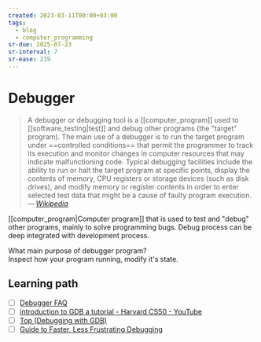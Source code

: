 ```yaml
---
created: 2023-03-11T00:00+03:00
tags:
  - blog
  - computer_programming
sr-due: 2025-07-23
sr-interval: 7
sr-ease: 219
---
```


# Debugger

> A debugger or debugging tool is a [[computer_program]] used to [[software_testing|test]] and debug other programs (the "target" program). The main use of a debugger is to run the target program under ==controlled conditions== that permit the programmer to track its execution and monitor changes in computer resources that may indicate malfunctioning code. Typical debugging facilities include the ability to run or halt the target program at specific points, display the contents of memory, CPU registers or storage devices (such as disk drives), and modify memory or register contents in order to enter selected test data that might be a cause of faulty program execution.\
> — <cite>[Wikipedia](https://en.wikipedia.org/wiki/Debugger)</cite>

[[computer_program|Computer program]] that is used to test and "debug" other programs, mainly to solve programming bugs. Debug process can be deep integrated with development process.

What main purpose of debugger program?
<br class="f">
Inspect how your program running, modify it's state.

## Learning path

- [ ] [Debugger FAQ](http://websites.umich.edu/~eecs381/generalFAQ/Debugging.html)
- [ ] [introduction to GDB a tutorial - Harvard CS50 - YouTube](https://www.youtube.com/watch?v=sCtY--xRUyI)
- [ ] [Top (Debugging with GDB)](https://sourceware.org/gdb/current/onlinedocs/gdb.html/)
- [ ] [Guide to Faster, Less Frustrating Debugging](https://heather.cs.ucdavis.edu/matloff/public_html/UnixAndC/CLanguage/Debug.html)
